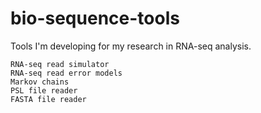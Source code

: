 # bio-sequence-tools

Tools I'm developing for my research in RNA-seq analysis.  

	RNA-seq read simulator
	RNA-seq read error models 
	Markov chains
	PSL file reader 
	FASTA file reader
